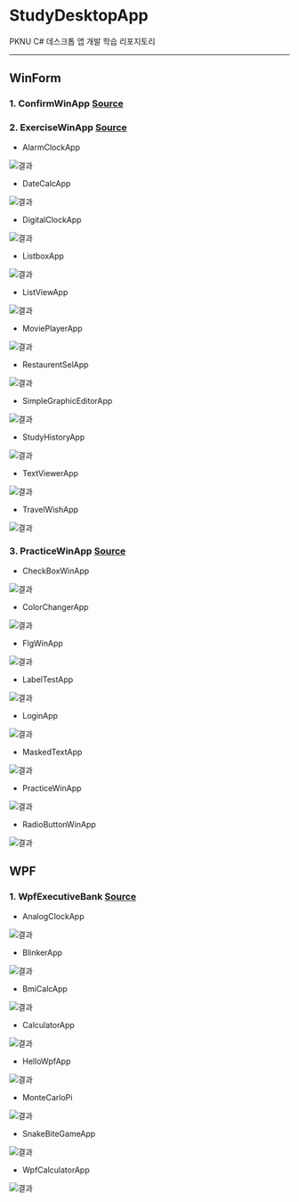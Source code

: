 # StudyDesktopApp
PKNU C# 데스크톱 앱 개발 학습 리포지토리

----------------------------------------------------------------

## WinForm

### 1. ConfirmWinApp [Source](https://github.com/Kang0325/StudyDesktopApp/tree/main/WinformApp/ConfirmWinApp)

### 2. ExerciseWinApp [Source](https://github.com/Kang0325/StudyDesktopApp/tree/main/WinformApp/ExerciseWinApp)

- AlarmClockApp

![결과](WinformApp/ref.ExerciseWinApp/AlarmClock.png)

- DateCalcApp

![결과](WinformApp/ref.ExerciseWinApp/DateCalc.png)

- DigitalClockApp

![결과](WinformApp/ref.ExerciseWinApp/DigitalClock.png)

- ListboxApp

![결과](WinformApp/ref.ExerciseWinApp/Listbox.png)

- ListViewApp

![결과](WinformApp/ref.ExerciseWinApp/ListView.png)

- MoviePlayerApp

![결과](WinformApp/ref.ExerciseWinApp/MoviePlayer.png)

- RestaurentSelApp

![결과](WinformApp/ref.ExerciseWinApp/RestaurentSel.png)

- SimpleGraphicEditorApp

![결과](WinformApp/ref.ExerciseWinApp/SimpleGraphicEditor.png)

- StudyHistoryApp

![결과](WinformApp/ref.ExerciseWinApp/StudyHistory.png)

- TextViewerApp

![결과](WinformApp/ref.ExerciseWinApp/TextViewer.png)

- TravelWishApp

![결과](WinformApp/ref.ExerciseWinApp/TravelWish.png)

### 3. PracticeWinApp [Source](https://github.com/Kang0325/StudyDesktopApp/tree/main/WinformApp/PracticeWinApp)

- CheckBoxWinApp

![결과](WinformApp/ref.PracticeWinApp/CheckBoxWinApp.png)

- ColorChangerApp

![결과](WinformApp/ref.PracticeWinApp/ColorChangerApp.png)

- FlgWinApp

![결과](WinformApp/ref.PracticeWinApp/FlgWinApp.png)

- LabelTestApp

![결과](WinformApp/ref.PracticeWinApp/LabelTestApp.png)

- LoginApp

![결과](WinformApp/ref.PracticeWinApp/LoginApp.png)

- MaskedTextApp

![결과](WinformApp/ref.PracticeWinApp/MaskedTextApp.png)

- PracticeWinApp

![결과](WinformApp/ref.PracticeWinApp/PracticeWinApp.png)

- RadioButtonWinApp

![결과](WinformApp/ref.PracticeWinApp/RadioButtonWinApp.png)

## WPF

### 1. WpfExecutiveBank [Source](https://github.com/Kang0325/StudyDesktopApp/tree/main/WPFApp/WpfExecutiveBank)

- AnalogClockApp

![결과](WPFApp/ref.PracticeWinApp/AnalogClock.png)

- BlinkerApp

![결과](WPFApp/ref.PracticeWinApp/BlinkerApp.png)

- BmiCalcApp

![결과](WPFApp/ref.PracticeWinApp/BmiCalc.png)

- CalculatorApp

![결과](WPFApp/ref.PracticeWinApp/Calculator.png)

- HelloWpfApp

![결과](WPFApp/ref.PracticeWinApp/HelloWpfApp.png)

- MonteCarloPi

![결과](WPFApp/ref.PracticeWinApp/MonteCarloPi.png)

- SnakeBiteGameApp

![결과](WPFApp/ref.PracticeWinApp/SnakeBiteGameApp.png)

- WpfCalculatorApp

![결과](WPFApp/ref.PracticeWinApp/WpfCalculatorApp.png)

